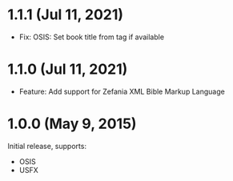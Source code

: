 # 1.1.1 (Jul 11, 2021)

- Fix: OSIS: Set book title from <milestone> tag if available

# 1.1.0 (Jul 11, 2021)

- Feature: Add support for Zefania XML Bible Markup Language

# 1.0.0 (May 9, 2015)

Initial release, supports:

* OSIS
* USFX
